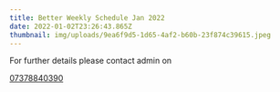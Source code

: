 ```yaml
---
title: Better Weekly Schedule Jan 2022
date: 2022-01-02T23:26:43.865Z
thumbnail: img/uploads/9ea6f9d5-1d65-4af2-b60b-23f874c39615.jpeg
---
```

For further details please contact admin on

[07378840390](tel:07378840390)